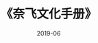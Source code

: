 ---
title: 《奈飞文化手册》
page: readings
score: 3
comment: 被鼓吹了很多次的一本书，还可以吧
date: 2019-06
douban: https://book.douban.com/subject/30356081/
tags: 
- 产品 & 创业
---